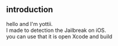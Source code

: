 ## introduction

hello and I'm yottii.<br>
I made to detection the Jailbreak on iOS.<br>
you can use that it is open Xcode and build<br>

